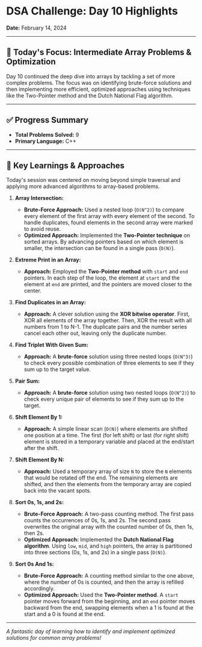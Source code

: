# DSA Challenge: Day 10 Highlights

**Date:** February 14, 2024

---
## 🎯 Today's Focus: Intermediate Array Problems & Optimization

Day 10 continued the deep dive into arrays by tackling a set of more complex problems. The focus was on identifying brute-force solutions and then implementing more efficient, optimized approaches using techniques like the Two-Pointer method and the Dutch National Flag algorithm.

---
## ✅ Progress Summary

* **Total Problems Solved:** 9
* **Primary Language:** C++

---
## 🧠 Key Learnings & Approaches

Today's session was centered on moving beyond simple traversal and applying more advanced algorithms to array-based problems.

1.  **Array Intersection:**
    * **Brute-Force Approach:** Used a nested loop (`O(N^2)`) to compare every element of the first array with every element of the second. To handle duplicates, found elements in the second array were marked to avoid reuse.
    * **Optimized Approach:** Implemented the **Two-Pointer technique** on sorted arrays. By advancing pointers based on which element is smaller, the intersection can be found in a single pass (`O(N)`).

2.  **Extreme Print in an Array:**
    * **Approach:** Employed the **Two-Pointer method** with `start` and `end` pointers. In each step of the loop, the element at `start` and the element at `end` are printed, and the pointers are moved closer to the center.

3.  **Find Duplicates in an Array:**
    * **Approach:** A clever solution using the **XOR bitwise operator**. First, XOR all elements of the array together. Then, XOR the result with all numbers from 1 to N-1. The duplicate pairs and the number series cancel each other out, leaving only the duplicate number.

4.  **Find Triplet With Given Sum:**
    * **Approach:** A **brute-force** solution using three nested loops (`O(N^3)`) to check every possible combination of three elements to see if they sum up to the target value.

5.  **Pair Sum:**
    * **Approach:** A **brute-force** solution using two nested loops (`O(N^2)`) to check every unique pair of elements to see if they sum up to the target.

6.  **Shift Element By 1:**
    * **Approach:** A simple linear scan (`O(N)`) where elements are shifted one position at a time. The first (for left shift) or last (for right shift) element is stored in a temporary variable and placed at the end/start after the shift.

7.  **Shift Element By N:**
    * **Approach:** Used a temporary array of size `N` to store the `N` elements that would be rotated off the end. The remaining elements are shifted, and then the elements from the temporary array are copied back into the vacant spots.

8.  **Sort 0s, 1s, and 2s:**
    * **Brute-Force Approach:** A two-pass counting method. The first pass counts the occurrences of 0s, 1s, and 2s. The second pass overwrites the original array with the counted number of 0s, then 1s, then 2s.
    * **Optimized Approach:** Implemented the **Dutch National Flag algorithm**. Using `low`, `mid`, and `high` pointers, the array is partitioned into three sections (0s, 1s, and 2s) in a single pass (`O(N)`).

9.  **Sort 0s And 1s:**
    * **Brute-Force Approach:** A counting method similar to the one above, where the number of 0s is counted, and then the array is refilled accordingly.
    * **Optimized Approach:** Used the **Two-Pointer method**. A `start` pointer moves forward from the beginning, and an `end` pointer moves backward from the end, swapping elements when a 1 is found at the start and a 0 is found at the end.

---
*A fantastic day of learning how to identify and implement optimized solutions for common array problems!*